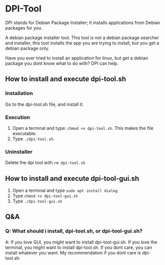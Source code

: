 # DPI-Tool
DPI stands for Debian Package Installer; it installs applications from Debian packages for you.

A debian package installer tool. 
This tool is not a debian package searcher and installer, this tool installs the app you are trying to install, but you get a debian package only.

Have you ever tried to install an application for linux, but get a debian package you dont know what to do with? DPI can help.

## How to install and execute dpi-tool.sh
### Installation
Go to the dpi-tool.sh file, and install it.

### Execution
1. Open a terminal and type: `chmod +x dpi-tool.sh`. This makes the file executable.
2. Type `./dpi-tool.sh`. 

### Uninstaller
Delete the dpi tool with `rm dpi-tool.sh`

## How to install and execute dpi-tool-gui.sh
1. Open a terminal and type `sudo apt install dialog`
2. Type `chmod +x dpi-tool-gui.sh`
3. Type `./dpi-tool-gui.sh`

## Q&A
### Q: What should i install, dpi-tool.sh, or dpi-tool-gui.sh?
A: If you love GUI, you might want to install dpi-tool-gui.sh. If you love the terminal, you might want to install dpi-tool.sh. If you dont care, you can install whatever you want. My recommendation if you dont care is dpi-tool.sh.
